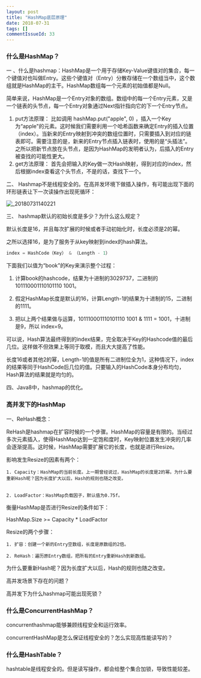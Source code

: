```yaml
---
layout: post
title: "HashMap底层原理"
date: 2018-07-31
tags: []
commentIssueId: 33
---
```


### 什么是HashMap？

一 、什么是hashmap：HashMap是一个用于存储Key-Value键值对的集合，每一个键值对也叫做Entry。这些个键值对（Entry）分散存储在一个数组当中，这个数组就是HashMap的主干。HashMap数组每一个元素的初始值都是Null。

简单来说，HashMap是一个Entry对象的数组。数组中的每一个Entry元素，又是一个链表的头节点，每一个Entry对象通过Next指针指向它的下一个Entry节点。

1. put方法原理：
    比如调用 hashMap.put("apple", 0) ，插入一个Key为“apple"的元素。这时候我们需要利用一个哈希函数来确定Entry的插入位置（index）。当新来的Entry映射到冲突的数组位置时，只需要插入到对应的链表即可。需要注意的是，新来的Entry节点插入链表时，使用的是“头插法”。之所以把新节点放在头节点，是因为HashMap的发明者认为，后插入的Entry被查找的可能性更大。
2. get方法原理：
    首先会把输入的Key做一次Hash映射，得到对应的index，然后根据index查看这个头节点，不是的话，查找下一个。

二、 Hashmap不是线程安全的。在高并发环境下做插入操作，有可能出现下面的环形链表让下一次读操作出现死循环：

![_20180731140221](https://user-images.githubusercontent.com/20008525/43440632-9a1ad608-94ca-11e8-9c43-026f16146226.png)

三、 hashmap默认的初始长度是多少？为什么这么规定？

默认长度是16，并且每次扩展的时候或者手动初始化时，长度必须是2的幂。

之所以选择16，是为了服务于从key映射到index的hash算法。
```java
index = HashCode（Key） & （Length - 1）
```
下面我们以值为“book”的Key来演示整个过程：

1. 计算book的hashcode，结果为十进制的3029737，二进制的101110001110101110 1001。

2. 假定HashMap长度是默认的16，计算Length-1的结果为十进制的15，二进制的1111。

3. 把以上两个结果做与运算，101110001110101110 1001 & 1111 = 1001，十进制是9，所以 index=9。

可以说，Hash算法最终得到的index结果，完全取决于Key的Hashcode值的最后几位。这样做不但效果上等同于取模，而且大大提高了性能。

长度16或者其他2的幂，Length-1的值是所有二进制位全为1，这种情况下，index的结果等同于HashCode后几位的值。只要输入的HashCode本身分布均匀，Hash算法的结果就是均匀的。

四、Java8中，hashmap的优化。

### 高并发下的HashMap

一、ReHash概念：  

ReHash是hashmap在扩容时候的一个步骤。HashMap的容量是有限的。当经过多次元素插入，使得HashMap达到一定饱和度时，Key映射位置发生冲突的几率会逐渐提高。这时候，HashMap需要扩展它的长度，也就是进行Resize。

影响发生Resize的因素有两个：

    1. Capacity：HashMap的当前长度。上一期曾经说过，HashMap的长度是2的幂。为什么要重新Hash呢？因为长度扩大以后，Hash的规则也随之改变。


    2. LoadFactor：HashMap负载因子，默认值为0.75f。

衡量HashMap是否进行Resize的条件如下：

HashMap.Size >= Capacity * LoadFactor

Resize的两个步骤：

    1. 扩容：创建一个新的Entry空数组，长度是原数组的2倍。

    2. ReHash：遍历原Entry数组，把所有的Entry重新Hash到新数组。


为什么要重新Hash呢？因为长度扩大以后，Hash的规则也随之改变。


高并发场景下存在的问题？

高并发下为什么hashmap可能出现死锁？

### 什么是ConcurrentHashMap？

concurrenthashmap能够兼顾线程安全和运行效率。

concurrentHashMap是怎么保证线程安全的？怎么实现高性能读写的？

### 什么是HashTable？

hashtable是线程安全的。但是读写操作，都会给整个集合加锁，导致性能较差。